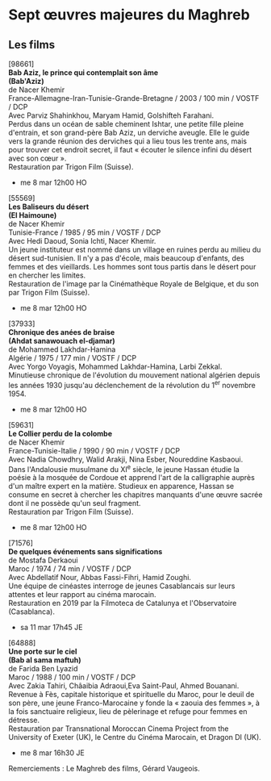 # Sept œuvres majeures du Maghreb

## Les films

[98661]  
**Bab Aziz, le prince qui contemplait son âme**  
**(Bab'Aziz)**  
de Nacer Khemir  
France-Allemagne-Iran-Tunisie-Grande-Bretagne / 2003 / 100 min / VOSTF / DCP  
Avec Parviz Shahinkhou, Maryam Hamid, Golshifteh Farahani.  
Perdus dans un océan de sable cheminent Ishtar, une petite fille pleine d'entrain, et son grand-père Bab Aziz, un derviche aveugle. Elle le guide vers la grande réunion des derviches qui a lieu tous les trente ans, mais pour trouver cet endroit secret, il faut « écouter le silence infini du désert avec son cœur ».  
Restauration par Trigon Film (Suisse).

- me 8 mar 12h00 HO

[55569]  
**Les Baliseurs du désert**  
**(El Haimoune)**  
de Nacer Khemir  
Tunisie-France / 1985 / 95 min / VOSTF / DCP  
Avec Hedi Daoud, Sonia Ichti, Nacer Khemir.  
Un jeune instituteur est nommé dans un village en ruines perdu au milieu du désert sud-tunisien. Il n'y a pas d'école, mais beaucoup d'enfants, des femmes et des vieillards. Les hommes sont tous partis dans le désert pour en chercher les limites.  
Restauration de l'image par la Cinémathèque Royale de Belgique, et du son par Trigon Film (Suisse).

- me 8 mar 12h00 HO

[37933]  
**Chronique des anées de braise**  
**(Ahdat sanawouach el-djamar)**  
de Mohammed Lakhdar-Hamina  
Algérie / 1975 / 177 min / VOSTF / DCP  
Avec Yorgo Voyagis, Mohammed Lakhdar-Hamina, Larbi Zekkal.  
Minutieuse chronique de l'évolution du mouvement national algérien depuis les années 1930 jusqu'au déclenchement de la révolution du 1<sup>er</sup> novembre 1954.

- me 8 mar 12h00 HO

[59631]  
**Le Collier perdu de la colombe**  
de Nacer Khemir  
France-Tunisie-Italie / 1990 / 90 min / VOSTF / DCP  
Avec Nadia Chowdhry, Walid Arakji, Nina Esber, Noureddine Kasbaoui.  
Dans l'Andalousie musulmane du XI<sup>e</sup> siècle, le jeune Hassan étudie la poésie à la mosquée de Cordoue et apprend l'art de la calligraphie auprès d'un maître expert en la matière. Studieux en apparence, Hassan se consume en secret à chercher les chapitres manquants d'une œuvre sacrée dont il ne possède qu'un seul fragment.  
Restauration par Trigon Film (Suisse).

- me 8 mar 12h00 HO

[71576]  
**De quelques événements sans significations**  
de Mostafa Derkaoui  
Maroc / 1974 / 74 min / VOSTF / DCP  
Avec Abdellatif Nour, Abbas Fassi-Fihri, Hamid Zoughi.  
Une équipe de cinéastes interroge de jeunes Casablancais sur leurs attentes et leur rapport au cinéma marocain.  
Restauration en 2019 par la Filmoteca de Catalunya et l'Observatoire (Casablanca).

- sa 11 mar 17h45 JE

[64888]  
**Une porte sur le ciel**  
**(Bab al sama maftuh)**  
de Farida Ben Lyazid  
Maroc / 1988 / 100 min / VOSTF / DCP  
Avec Zakia Tahiri, Châaibia Adraoui,Eva Saint-Paul, Ahmed Bouanani.  
Revenue à Fès, capitale historique et spirituelle du Maroc, pour le deuil de son père, une jeune Franco-Marocaine y fonde la « zaouia des femmes », à la fois sanctuaire religieux, lieu de pèlerinage et refuge pour femmes en détresse.  
Restauration par Transnational Moroccan Cinema Project from the University of Exeter (UK), le Centre du Cinéma Marocain, et Dragon DI (UK).

- me 8 mar 16h30 JE

Remerciements : Le Maghreb des films, Gérard Vaugeois.